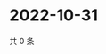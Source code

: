 # 2022-10-31

共 0 条

<!-- BEGIN WEIBO -->
<!-- 最后更新时间 Mon Oct 31 2022 00:02:58 GMT+0800 (China Standard Time) -->

<!-- END WEIBO -->
